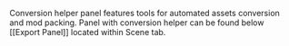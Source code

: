 Conversion helper panel features tools for automated assets conversion and mod packing. Panel with conversion helper can be found below [[Export Panel]] located within Scene tab.